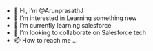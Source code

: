 - 👋 Hi, I’m @ArunprasathJ
- 👀 I’m interested in Learning something new
- 🌱 I’m currently learning salesforce
- 💞️ I’m looking to collaborate on Salesforce tech
- 📫 How to reach me ...

<!---
ArunprasathJ/ArunprasathJ is a ✨ special ✨ repository because its `README.md` (this file) appears on your GitHub profile.
You can click the Preview link to take a look at your changes.
--->

